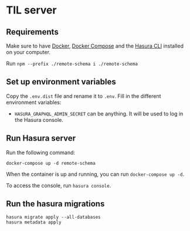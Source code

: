 # TIL server

## Requirements

Make sure to have [Docker](https://docs.docker.com/get-docker/), [Docker Compose](https://docs.docker.com/compose/install/) and the [Hasura CLI](https://hasura.io/docs/latest/graphql/core/hasura-cli/install-hasura-cli/) installed on your computer.

Run `npm --prefix ./remote-schema i ./remote-schema`

## Set up environment variables

Copy the `.env.dist` file and rename it to `.env`. Fill in the different environment variables:

- `HASURA_GRAPHQL_ADMIN_SECRET` can be anything. It will be used to log in the Hasura console.

## Run Hasura server

Run the following command:

`docker-compose up -d remote-schema`

When the container is up and running, you can run `docker-compose up -d`.

To access the console, run `hasura console`.

## Run the hasura migrations
```
hasura migrate apply --all-databases
hasura metadata apply
```